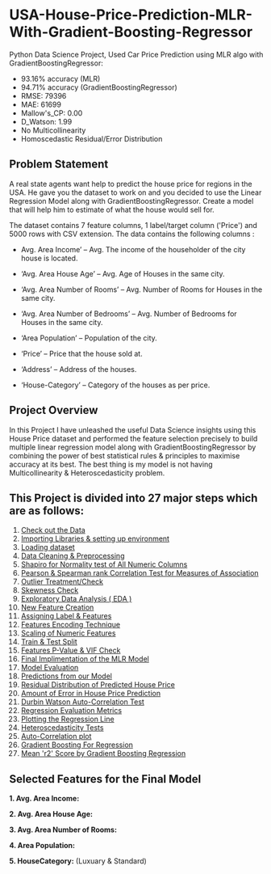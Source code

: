 # USA-House-Price-Prediction-MLR-With-Gradient-Boosting-Regressor
Python Data Science Project, Used Car Price Prediction using MLR algo with GradientBoostingRegressor:
- 93.16% accuracy (MLR)
- 94.71% accuracy (GradientBoostingRegressor)
- RMSE: 79396
- MAE: 61699
- Mallow's_CP: 0.00
- D_Watson: 1.99
- No Multicollinearity
- Homoscedastic Residual/Error Distribution

## Problem Statement
A real state agents want help to predict the house price for regions in the USA. He gave you the dataset to work on and you decided to use the Linear Regression Model along with GradientBoostingRegressor. Create a model that will help him to estimate of what the house would sell for.

The dataset contains 7 feature columns, 1 label/target column ('Price') and 5000 rows with CSV extension. The data contains the following columns :

- Avg. Area Income’ – Avg. The income of the householder of the city house is located.

- ‘Avg. Area House Age’ – Avg. Age of Houses in the same city.

- ‘Avg. Area Number of Rooms’ – Avg. Number of Rooms for Houses in the same city.

- ‘Avg. Area Number of Bedrooms’ – Avg. Number of Bedrooms for Houses in the same city.

- ‘Area Population’ – Population of the city.

- ‘Price’ – Price that the house sold at.

- ‘Address’ – Address of the houses.

- ‘House-Category’ – Category of the houses as per price.

## Project Overview
In this Project I have unleashed the useful Data Science insights using this House Price dataset and performed the feature selection precisely to build multiple linear regression model along with GradientBoostingRegressor by combining the power of best statistical rules & principles to maximise accuracy at its best. The best thing is my model is not having Multicollinearity & Heteroscedasticity problem.

## This Project is divided into 27 major steps which are as follows:
1. [Check out the Data](#data-check)
2. [Importing Libraries & setting up environment](#imp-lib)
3. [Loading dataset](#data-load)
4. [Data Cleaning & Preprocessing](#prep-clean)
5. [Shapiro for Normality test of All Numeric Columns](#shapiro-norm)
6. [Pearson & Spearman rank Correlation Test for Measures of Association](#spear-corr)
7. [Outlier Treatment/Check](#out-check)
8. [Skewness Check](#skew-check)
9. [Exploratory Data Analysis ( EDA )](#data-expo)
10. [New Feature Creation](#new-feature)
11. [Assigning Label & Features](#Labe-Feature)
12. [Features Encoding Technique](#Features-Encoding)
13. [Scaling of Numeric Features](#scale-feature)
14. [Train & Test Split](#data-split)
15. [Features P-Value & VIF Check](#p-vif)
16. [Final Implimentation of the MLR Model](#final-model)
17. [Model Evaluation](#mod-eval)
18. [Predictions from our Model](#actual-predicted)
19. [Residual Distribution of Predicted House Price](#re-dit)
20. [Amount of Error in House Price Prediction](#amt-er)
21. [Durbin Watson Auto-Correlation Test](#dur-wat)
22. [Regression Evaluation Metrics](#mod-eval)
23. [Plotting the Regression Line](#reg-plot)
24. [Heteroscedasticity Tests](#het-test)
25. [Auto-Correlation plot](#auto-plot)
26. [Gradient Boosting For Regression](#grad-boost)
27. [Mean 'r2' Score by Gradient Boosting Regression](#grad-reg)

## Selected Features for the Final Model
**1. Avg. Area Income:**

**2. Avg. Area House Age:**

**3. Avg. Area Number of Rooms:**

**4. Area Population:**

**5. HouseCategory:** (Luxuary & Standard)
